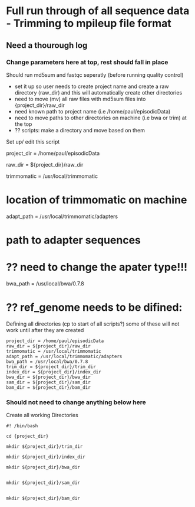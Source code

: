# Full run through of all sequence data - Trimming to mpileup file format
## Need a thourough log
### Change parameters here at top, rest should fall in place
Should run md5sum and fastqc seperatly (before running quality control)
  - set it up so user needs to create project name and create a raw directory (raw_dir) and this will automatically create other directories
  - need to move (mv) all raw files with md5sum files into {project_dir}/raw_dir
  - need known path to project name (i.e /home/paul/episodicData)
  - need to move paths to other directories on machine (i.e bwa or trim) at the top
  - ?? scripts: make a directory and move based on them

Set up/ edit this script

project_dir = /home/paul/episodicData

raw_dir = ${project_dir}/raw_dir

trimmomatic = /usr/local/trimmomatic
# location of trimmomatic on machine
adapt_path = /usr/local/trimmomatic/adapters
# path to adapter sequences
# ?? need to change the apater type!!!
bwa_path = /usr/local/bwa/0.7.8

# ?? ref_genome needs to be difined:

Defining all directories (cp to start of all scripts?)
some of these will not work until after they are created
```
project_dir = /home/paul/episodicData
raw_dir = ${project_dir}/raw_dir
trimmomatic = /usr/local/trimmomatic
adapt_path = /usr/local/trimmomatic/adapters
bwa_path = /usr/local/bwa/0.7.8
trim_dir = ${project_dir}/trim_dir
index_dir = ${project_dir}/index_dir
bwa_dir = ${project_dir}/bwa_dir
sam_dir = ${project_dir}/sam_dir
bam_dir = ${project_dir}/bam_dir 

```



### Should not need to change anything below here

Create all working Directories
```
#! /bin/bash

cd {project_dir}

mkdir ${project_dir}/trim_dir

mkdir ${project_dir}/index_dir

mkdir ${project_dir}/bwa_dir


mkdir ${project_dir}/sam_dir


mkdir ${project_dir}/bam_dir

```





